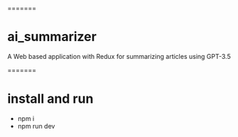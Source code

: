 =======
# ai_summarizer
A Web based application with Redux for summarizing articles using GPT-3.5

=======
# install and run
- npm i
- npm run dev